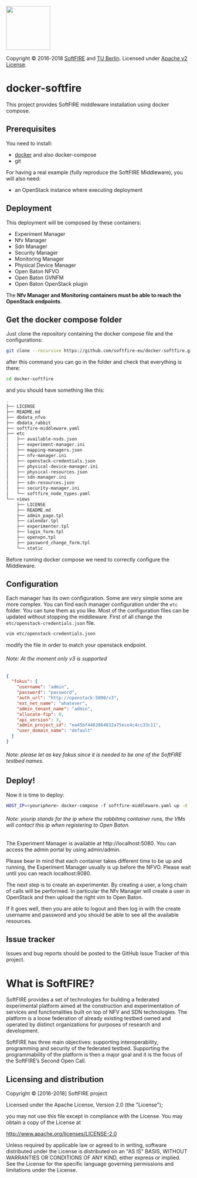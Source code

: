   <img src="https://www.softfire.eu/wp-content/uploads/SoftFIRE_Logo_Fireball-300x300.png" width="120"/>

  Copyright © 2016-2018 [SoftFIRE](https://www.softfire.eu/) and [TU Berlin](http://www.av.tu-berlin.de/next_generation_networks/).
  Licensed under [Apache v2 License](http://www.apache.org/licenses/LICENSE-2.0).

# docker-softfire

This project provides SoftFIRE middleware installation using docker compose.

## Prerequisites

You need to install:

* [docker](https://docs.docker.com/engine/installation/#cloud) and also docker-compose
* git

For having a real example (fully reproduce the SoftFIRE Middleware), you will also need:

* an OpenStack instance where executing deployment

## Deployment

This deployment will be composed by these containers:

* Experiment Manager
* Nfv Manager
* Sdn Manager
* Security Manager
* Monitoring Manager
* Physical Device Manager
* Open Baton NFVO
* Open Baton GVNFM
* Open Baton OpenStack plugin

The **Nfv Manager and Monitoring containers must be able to reach the OpenStack endpoints**.

## Get the docker compose folder

Just clone the repository containing the docker compose file and the configurations:

```sh
git clone --recursive https://github.com/softfire-eu/docker-softfire.git
```

after this command you can go in the folder and check that everything is there:

```sh
cd docker-softfire
```
and you should have something like this:

```sh
.
├── LICENSE
├── README.md
├── dbdata_nfvo
├── dbdata_rabbit
├── softfire-middleware.yaml
├── etc
│   ├── available-nsds.json
│   ├── experiment-manager.ini
│   ├── mapping-managers.json
│   ├── nfv-manager.ini
│   ├── openstack-credentials.json
│   ├── physical-device-manager.ini
│   ├── physical-resources.json
│   ├── sdn-manager.ini
│   ├── sdn-resources.json
│   ├── security-manager.ini
│   └── softfire_node_types.yaml
└── views
    ├── LICENSE
    ├── README.md
    ├── admin_page.tpl
    ├── calendar.tpl
    ├── experimenter.tpl
    ├── login_form.tpl
    ├── openvpn.tpl
    ├── password_change_form.tpl
    └── static
```

Before running docker compose we need to correctly configure the Middleware.

## Configuration

Each manager has its own configuration. Some are very simple some are more complex. You can find each manager configuration under the `etc` folder. You can tune them as you like. Most of the configuration files can be updated without stopping the middleware.
First of all change the `etc/openstack-credentials.json` file.

```sh
vim etc/openstack-credentials.json
```
modify the file in order to match your openstack endpoint.

   
###### Note: At the moment only v3 is supported

```json
{
  "fokus": {
    "username": "admin",
    "password": "password",
    "auth_url": "http://openstack:5000/v3",
    "ext_net_name": "whatever",
    "admin_tenant_name": "admin",
    "allocate-fip": 0,
    "api_version": 3,
    "admin_project_id": "ea45bf4462864832a75ece4c4cc33c11",
    "user_domain_name": "default"
  }
}
```


###### Note:  please let as key _fokus_ since it is needed to be one of the SoftFIRE testbed names.


## Deploy!

Now it is time to deploy:

```sh
HOST_IP=<youriphere> docker-compose -f softfire-middleware.yaml up -d
```

###### Note: yourip stands for the ip where the rabbitmq container runs, the VMs will contact this ip when registering to Open Baton.

The Experiment Manager is available at http://localhost:5080. You can access the admin portal by using admin/admin.

Please bear in mind that each container takes different time to be up and running, the Experiment Manager usually is up before the NFVO. Please wait until you can reach localhost:8080.

The next step is to create an experimenter. By creating a user, a long chain of calls will be performed. In particular the Nfv Manager will create a user in OpenStack and then upload the right vim to Open Baton.

If it goes well, then you are able to logout and then log in with the create username and password and you should be able to see all the available resources.


## Issue tracker

Issues and bug reports should be posted to the GitHub Issue Tracker of this project.

# What is SoftFIRE?

SoftFIRE provides a set of technologies for building a federated experimental platform aimed at the construction and experimentation of services and functionalities built on top of NFV and SDN technologies.
The platform is a loose federation of already existing testbed owned and operated by distinct organizations for purposes of research and development.

SoftFIRE has three main objectives: supporting interoperability, programming and security of the federated testbed.
Supporting the programmability of the platform is then a major goal and it is the focus of the SoftFIRE’s Second Open Call.

## Licensing and distribution
Copyright © [2016-2018] SoftFIRE project

Licensed under the Apache License, Version 2.0 (the "License");

you may not use this file except in compliance with the License.
You may obtain a copy of the License at

  http://www.apache.org/licenses/LICENSE-2.0

Unless required by applicable law or agreed to in writing, software
distributed under the License is distributed on an "AS IS" BASIS,
WITHOUT WARRANTIES OR CONDITIONS OF ANY KIND, either express or implied.
See the License for the specific language governing permissions and
limitations under the License.

